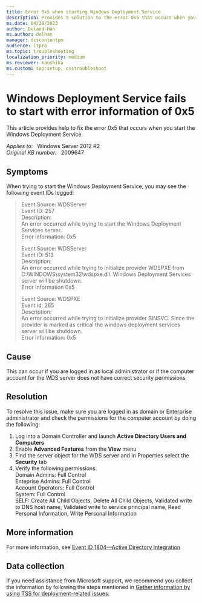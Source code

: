 ```yaml
---
title: Error 0x5 when starting Windows Deployment Service
description: Provides a solution to the error 0x5 that occurs when you start the Windows Deployment Service.
ms.date: 04/28/2023
author: Deland-Han
ms.author: delhan
manager: dcscontentpm
audience: itpro
ms.topic: troubleshooting
localization_priority: medium
ms.reviewer: kaushika
ms.custom: sap:setup, csstroubleshoot
---
```

# Windows Deployment Service fails to start with error information of 0x5

This article provides help to fix the error 0x5 that occurs when you start the Windows Deployment Service.

_Applies to:_ &nbsp; Windows Server 2012 R2  
_Original KB number:_ &nbsp; 2009647

## Symptoms

When trying to start the Windows Deployment Service, you may see the following event IDs logged:

> Event Source: WDSServer  
Event ID: 257  
Description:  
An error occurred while trying to start the Windows  Deployment Services server.  
Error information: 0x5  
>
>Event Source: WDSServer  
Event ID: 513  
Description:  
An error occurred while trying to initialize provider WDSPXE from C:\WINDOWS\system32\wdspxe.dll. Windows Deployment Services server will be shutdown.  
Error Information 0x5  
>
> Event Source:  WDSPXE  
Event id:  265  
Description:  
An error occurred while trying to initialize provider BINSVC. Since the provider is marked as critical the windows deployment services server will be shutdown.  
Error information:  0x5

## Cause

This can occur if you are logged in as local administrator or if the computer account for the WDS server does not have correct security permissions

## Resolution

To resolve this issue, make sure you are logged in as domain or Enterprise administrator and check the permissions for the computer account by doing the following:  

1. Log into a Domain Controller and launch **Active Directory Users and Computers**  
2. Enable **Advanced Features** from the **View** menu
3. Find the server object for the WDS server and in Properties select the **Security** tab
4. Verify the following permissions:  
Domain Admins:  Full Control  
Enteprise Admins:  Full Control  
Account Operators:  Full Control  
System:  Full Control  
SELF:  Create All Child Objects, Delete All Child Objects, Validated write to DNS host name, Validated write to service principal name, Read Personal Information, Write Personal Information

## More information

For more information, see [Event ID 1804—Active Directory Integration](https://technet.microsoft.com/library/cc726539(WS.10).aspx)

## Data collection

If you need assistance from Microsoft support, we recommend you collect the information by following the steps mentioned in [Gather information by using TSS for deployment-related issues](../../windows-client/windows-troubleshooters/gather-information-using-tss-deployment.md).
